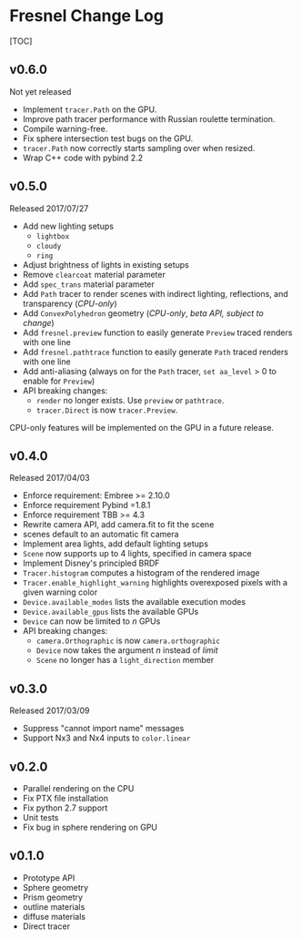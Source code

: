 # Fresnel Change Log

[TOC]

## v0.6.0

Not yet released

* Implement `tracer.Path` on the GPU.
* Improve path tracer performance with Russian roulette termination.
* Compile warning-free.
* Fix sphere intersection test bugs on the GPU.
* `tracer.Path` now correctly starts sampling over when resized.
* Wrap C++ code with pybind 2.2

## v0.5.0

Released 2017/07/27

* Add new lighting setups
    * `lightbox`
    * `cloudy`
    * `ring`
* Adjust brightness of lights in existing setups
* Remove `clearcoat` material parameter
* Add `spec_trans` material parameter
* Add `Path` tracer to render scenes with indirect lighting, reflections, and transparency (*CPU-only*)
* Add `ConvexPolyhedron` geometry (*CPU-only*, *beta API, subject to change*)
* Add `fresnel.preview` function to easily generate `Preview` traced renders with one line
* Add `fresnel.pathtrace` function to easily generate `Path` traced renders with one line
* Add anti-aliasing (always on for the `Path` tracer, `set aa_level` > 0 to enable for `Preview`)
* API breaking changes:
    * `render` no longer exists. Use `preview` or `pathtrace`.
    * `tracer.Direct` is now `tracer.Preview`.

CPU-only features will be implemented on the GPU in a future release.

## v0.4.0

Released 2017/04/03

* Enforce requirement: Embree >= 2.10.0
* Enforce requirement Pybind =1.8.1
* Enforce requirement TBB >= 4.3
* Rewrite camera API, add camera.fit to fit the scene
* scenes default to an automatic fit camera
* Implement area lights, add default lighting setups
* ``Scene`` now supports up to 4 lights, specified in camera space
* Implement Disney's principled BRDF
* ``Tracer.histogram`` computes a histogram of the rendered image
* ``Tracer.enable_highlight_warning`` highlights overexposed pixels with a given warning color
* ``Device.available_modes`` lists the available execution modes
* ``Device.available_gpus`` lists the available GPUs
* ``Device`` can now be limited to *n* GPUs
* API breaking changes:
    * ``camera.Orthographic`` is now ``camera.orthographic``
    * ``Device`` now takes the argument *n* instead of *limit*
    * ``Scene`` no longer has a ``light_direction`` member

## v0.3.0

Released 2017/03/09

* Suppress "cannot import name" messages
* Support Nx3 and Nx4 inputs to ``color.linear``

## v0.2.0

* Parallel rendering on the CPU
* Fix PTX file installation
* Fix python 2.7 support
* Unit tests
* Fix bug in sphere rendering on GPU

## v0.1.0

* Prototype API
* Sphere geometry
* Prism geometry
* outline materials
* diffuse materials
* Direct tracer
